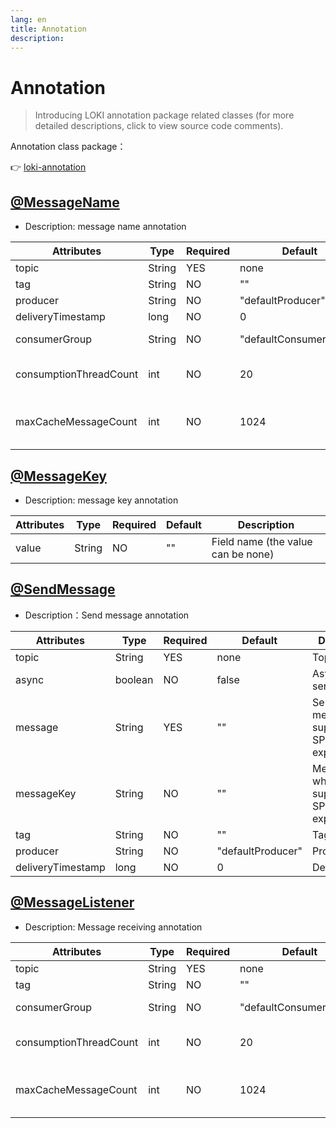 ```yaml
---
lang: en
title: Annotation 
description: 
---
```

# Annotation

> Introducing LOKI annotation package related classes (for more detailed descriptions, click to view source code comments).

Annotation class package：<br/>

👉 [loki-annotation](https://github.com/guoshiqiufeng/loki/tree/master/loki-annotation/src/main/java/io/github/guoshiqiufeng/loki/annotation)


## [@MessageName](https://github.com/guoshiqiufeng/loki/blob/master/loki-annotation/src/main/java/io/github/guoshiqiufeng/loki/annotation/MessageName.java)
- Description: message name annotation

| Attributes | Type | Required | Default                | Description                       |
|----|----|----------|------------------------|-----------------------------------| 
|  topic   |  String  | YES      | none                   | Topic name                        |
|  tag   |  String  | NO       | ""                     | Tag                               |
|  producer   |  String  | NO        | "defaultProducer"      | Producer                          |
|  deliveryTimestamp   |  long  | NO        | 0                      | Delay time                        |
|  consumerGroup   |  String  | NO        | "defaultConsumerGroup" | Consumer group                    |
|  consumptionThreadCount   |  int  | NO        | 20                     | Number of threads consumed        |
|  maxCacheMessageCount   |  int  | NO        | 1024                   | Maximum number of cached messages |


## [@MessageKey](https://github.com/guoshiqiufeng/loki/blob/master/loki-annotation/src/main/java/io/github/guoshiqiufeng/loki/annotation/MessageKey.java)
- Description: message key annotation

| Attributes | Type | Required | Default | Description     |
|-------|----|------|------------------------|---------| 
| value |  String  | NO    | ""                      | Field name (the value can be none) |

## [@SendMessage](https://github.com/guoshiqiufeng/loki/blob/master/loki-annotation/src/main/java/io/github/guoshiqiufeng/loki/annotation/SendMessage.java)
- Description：Send message annotation

| Attributes | Type | Required | Default | Description    |
|----|----|----------|------------------------|----------------| 
|  topic   |  String  | YES        | none                      | Topic name        |
|  async   |  boolean  | NO        | false                    | Asynchronous send or not         |
|  message   |  String  | YES        | ""                     | Send a message, supporting SPEL expression |
|  messageKey   |  String  | NO        | ""                     | Message key, which supports SPEL expression             |
|  tag   |  String  | NO       | ""                     | Tag                               |
|  producer   |  String  | NO        | "defaultProducer"      | Producer                          |
|  deliveryTimestamp   |  long  | NO        | 0                      | Delay time                        |

## [@MessageListener](https://github.com/guoshiqiufeng/loki/blob/master/loki-annotation/src/main/java/io/github/guoshiqiufeng/loki/annotation/MessageListener.java)
- Description: Message receiving annotation

| Attributes | Type | Required | Default                | Description                       |
|----|----|----------|------------------------|-----------------------------------| 
|  topic   |  String  | YES      | none                   | Topic name                        |
|  tag   |  String  | NO        | ""                     | TAG                               |
|  consumerGroup   |  String  | NO        | "defaultConsumerGroup" | Consumer group                    |
|  consumptionThreadCount   |  int  | NO        | 20                     | Number of threads consumed        |
|  maxCacheMessageCount   |  int  | NO        | 1024                   | Maximum number of cached messages |
